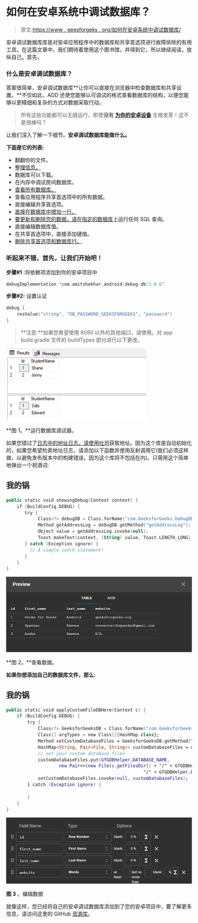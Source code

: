 # 如何在安卓系统中调试数据库？

> 原文:[https://www . geesforgeks . org/如何在安卓系统中调试数据库/](https://www.geeksforgeeks.org/how-to-debug-database-in-android/)

安卓调试数据库库是对安卓应用程序中的数据库和共享首选项进行故障排除的有用工具。在这篇文章中，我们期待着使用这个图书馆，并得到它，所以继续阅读，放纵自己。首先，

### 什么是安卓调试数据库？

答案很简单，安卓调试数据库**让你可以直接在浏览器中检查数据库和共享设置。**不仅如此，ADD 还使您能够以可调试的格式查看数据库的结构，以便您能够以更精细和复杂的方式对数据采取行动。

> 所有这些功能都可以无缝运行，即使**没有** [**为你的安卓设备**](https://www.geeksforgeeks.org/what-is-android-rooting/) 生根发芽！这不是很棒吗？

让我们深入了解一下细节。**安卓调试数据库能做什么。**

**下面是它的列表:**

*   翻翻你的文件。
*   [整理信息。](https://www.geeksforgeeks.org/counting-sort/)
*   数据库可以下载。
*   在内存中调试房间数据库。
*   [查看所有数据库。](https://www.geeksforgeeks.org/interfaces-in-dbms/)
*   查看应用程序共享首选项中的所有数据。
*   直接编辑共享首选项。
*   [直接在数据库中增加一行。](https://www.geeksforgeeks.org/sql-insert-statement/)
*   [要更新和删除您的数据，请在指定的数据库](https://www.geeksforgeeks.org/performing-database-operations-java-sql-create-insert-update-delete-select/)上运行任何 SQL 查询。
*   直接编辑数据库值。
*   在共享首选项中，直接添加键值。
*   [删除共享首选项和数据库行。](https://www.geeksforgeeks.org/shared-preferences-in-android-with-examples/)

### 听起来不错，首先，让我们开始吧！

**步骤#1** :将依赖项添加到你的安卓项目中

```kt
debugImplementation 'com.amitshekhar.android:debug-db:1.0.6'
```

**步骤#2:** 设置认证

```kt
debug {
    resValue("string", "DB_PASSWORD_GEEKSFORGEEKS", "password")
}
```

> **注意:**如果您希望使用 8080 以外的其他端口，请使用。对 app build.gradle 文件的 buildTypes 部分进行以下更改。

![](img/57da800ec46d6d1349b5992f0ccfe935.png)

**图 1。**运行数据库调试器。

如果您错过了[日志中的地址日志，请使用](https://www.geeksforgeeks.org/logcat-window-in-android-studio/)[吐司](https://www.geeksforgeeks.org/android-what-is-toast-and-how-to-use-it-with-examples/)获取地址。因为这个库是自动初始化的，如果您希望检索地址日志，请添加以下函数并使用反射调用它(我们必须这样做，以避免发布版本中的构建错误，因为这个库将不包括在内)。只需用这个简单地弹出一个祝酒词:

## 我的锅

```kt
public static void showingDebug(Context context) {
    if (BuildConfig.DEBUG) {
       try {
            Class<?> debugDB = Class.forName("com.GeeksforGeeks.DebugDB");
            Method getAddressLog = debugDB.getMethod("getAddressLog");
            Object value = getAddressLog.invoke(null);
            Toast.makeText(context, (String) value, Toast.LENGTH_LONG).show();
       } catch (Exception ignore) {
         // A simple catch statement!
       }
    }
}
```

![](img/5b095426b1fcea9ffa9b79c59f9fbb27.png)

**图 2。**查看数据。

**如果你想添加自己的数据库文件，那么:**

## 我的锅

```kt
public static void applyCustomFileDBHere(Context c) {
    if (BuildConfig.DEBUG) {
        try {
            Class<?> GeeksforGeeksDB = Class.forName("com.GeeksforGeeks.GeeksforGeeksDB");
            Class[] argTypes = new Class[]{HashMap.class};
            Method setCustomDatabaseFiles = GeeksforGeeksDB.getMethod("setCustomDatabaseFiles", argTypes);
            HashMap<String, Pair<File, String>> customDatabaseFiles = new HashMap<>();
            // set your custom database files
            customDatabaseFiles.put(GfGDBHelper.DATABASE_NAME,
                    new Pair<>(new File(c.getFilesDir() + "/" + GfGDBHelper.DIR_NAME +
                                                    "/" + GfGDBHelper.DATABASE_NAME), ""));
            setCustomDatabaseFiles.invoke(null, customDatabaseFiles);
        } catch (Exception ignore) {

        }
    }
}
```

![](img/701e011a282dfa9999110671a0444186.png)

**图 3** 。编辑数据

就像这样，您已经将自己的安卓调试数据库添加到了您的安卓项目中，要了解更多信息，请访问这里的 GitHub [资源库](https://github.com/amitshekhariitbhu/Android-Debug-Database)。